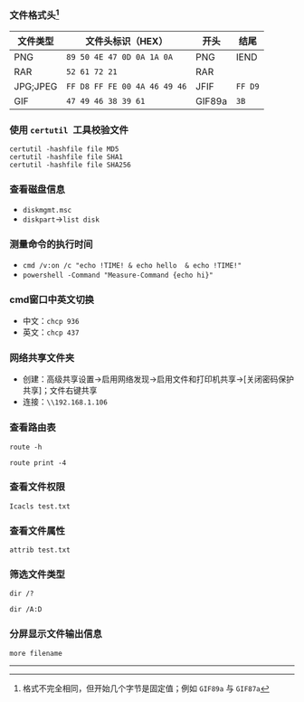 ### 文件格式头[^1]

| 文件类型 | 文件头标识（HEX）            | 开头   | 结尾    |
| -------- | ---------------------------- | ------ | ------- |
| PNG      | `89 50 4E 47 0D 0A 1A 0A`    | PNG    | IEND    |
| RAR      | `52 61 72 21`                | RAR    |         |
| JPG;JPEG | `FF D8 FF FE 00 4A 46 49 46` | JFIF   | `FF D9` |
| GIF      | `47 49 46 38 39 61`          | GIF89a | `3B`    |

### 使用 `certutil `工具校验文件

```
certutil -hashfile file MD5
certutil -hashfile file SHA1
certutil -hashfile file SHA256
```

### 查看磁盘信息

- `diskmgmt.msc`
- `diskpart`→`list disk`

### 测量命令的执行时间

- `cmd /v:on /c "echo !TIME! & echo hello  & echo !TIME!"`
- `powershell -Command "Measure-Command {echo hi}"`

### cmd窗口中英文切换

- 中文：`chcp 936`
- 英文：`chcp 437`

### 网络共享文件夹

- 创建：高级共享设置→启用网络发现→启用文件和打印机共享→[关闭密码保护共享]；文件右键共享
- 连接：`\\192.168.1.106`

### 查看路由表

`route -h`

`route print -4`

### 查看文件权限

`Icacls test.txt `

### 查看文件属性

`attrib test.txt`

### 筛选文件类型

`dir /?`

`dir /A:D`

### 分屏显示文件输出信息

`more filename`



---

[^1]: 格式不完全相同，但开始几个字节是固定值；例如 `GIF89a` 与 `GIF87a`

